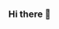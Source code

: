 ### Hi there 👋

<!--
**Oprishri/Oprishri** is a ✨ _special_ ✨ repository because its `README.md` (this file) appears on your GitHub profile.
I am priya Sinha and I am good in Machine learning and Deep learning. I python langauge for Data science.

- 🔭 I’m currently learning data science things.
- 🌱 I have completed my masters in Data Science from Central University Of Rajasthan.


- 📫 Get in touch: ...
    LinkedIn- linkedin.com/in/priya-sinha-654670176
    HackerRank- https://www.hackerrank.com/sinhapriyapssp
    Email id- sinhapriyapssp@gmail.com
